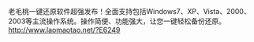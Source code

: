 老毛桃一键还原软件超强发布！全面支持包括Windows7、XP、Vista、2000、2003等主流操作系统。操作简便、功能强大，让您一键轻松备份还原。
http://www.laomaotao.net/?E6249